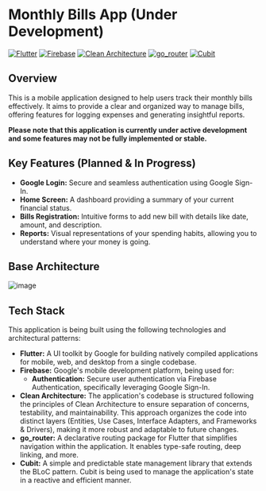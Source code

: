 # Monthly Bills App (Under Development)

[![Flutter](https://img.shields.io/badge/Flutter-%2302569B.svg?style=for-the-badge&logo=Flutter&logoColor=white)](https://flutter.dev/)
[![Firebase](https://img.shields.io/badge/Firebase-%23FFCA28.svg?style=for-the-badge&logo=Firebase&logoColor=black)](https://firebase.google.com/)
[![Clean Architecture](https://img.shields.io/badge/Clean%20Architecture-lightgrey?style=for-the-badge)](https://blog.cleancoder.com/uncle-bob/2012/08/13/the-clean-architecture.html)
[![go_router](https://img.shields.io/badge/go_router-blueviolet?style=for-the-badge)](https://pub.dev/packages/go_router)
[![Cubit](https://img.shields.io/badge/Cubit-blue?style=for-the-badge)](https://bloclibrary.dev/#/cubit)

## Overview

This is a mobile application designed to help users track their monthly bills effectively. It aims to provide a clear and organized way to manage bills, offering features for logging expenses and generating insightful reports.

**Please note that this application is currently under active development and some features may not be fully implemented or stable.**

## Key Features (Planned & In Progress)

* **Google Login:** Secure and seamless authentication using Google Sign-In.
* **Home Screen:** A dashboard providing a summary of your current financial status.
* **Bills Registration:** Intuitive forms to add new bill with details like date, amount, and description.
* **Reports:** Visual representations of your spending habits, allowing you to understand where your money is going.

## Base Architecture

![image](https://github.com/user-attachments/assets/e6d273b3-fe94-4f8c-b968-6fc3b04813cd)



## Tech Stack

This application is being built using the following technologies and architectural patterns:

* **Flutter:** A UI toolkit by Google for building natively compiled applications for mobile, web, and desktop from a single codebase.
* **Firebase:** Google's mobile development platform, being used for:
    * **Authentication:** Secure user authentication via Firebase Authentication, specifically leveraging Google Sign-In.
* **Clean Architecture:** The application's codebase is structured following the principles of Clean Architecture to ensure separation of concerns, testability, and maintainability. This approach organizes the code into distinct layers (Entities, Use Cases, Interface Adapters, and Frameworks & Drivers), making it more robust and adaptable to future changes.
* **go\_router:** A declarative routing package for Flutter that simplifies navigation within the application. It enables type-safe routing, deep linking, and more.
* **Cubit:** A simple and predictable state management library that extends the BLoC pattern. Cubit is being used to manage the application's state in a reactive and efficient manner.
